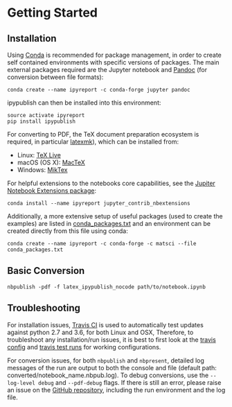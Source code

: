 # Getting Started

## Installation

Using [Conda](https://conda.io/docs/) is recommended for package management, 
in order to create self contained environments with specific versions of packages. 
The main external packages required are the Jupyter notebook and [Pandoc](http://pandoc.org) (for conversion between file formats):

	conda create --name ipyreport -c conda-forge jupyter pandoc
	
ipypublish can then be installed into this environment:

	source activate ipyreport
	pip install ipypublish
	
For converting to PDF, the TeX document preparation ecosystem is required, 
in particular [latexmk](http://mg.readthedocs.io/latexmk.html)), which can be installed from:

- Linux: [TeX Live](http://tug.org/texlive/)
- macOS (OS X): [MacTeX](http://tug.org/mactex/)
- Windows: [MikTex](http://www.miktex.org/)

For helpful extensions to the notebooks core capabilities, see the 
[Jupiter Notebook Extensions package](http://jupyter-contrib-nbextensions.readthedocs.io/en/latest/):

	conda install --name ipyreport jupyter_contrib_nbextensions
	
Additionally, a more extensive setup of useful packages (used to create the examples) 
are listed in [conda_packages.txt](https://github.com/chrisjsewell/ipypublish/blob/master/conda_packages.txt) 
and an environment can be created directly from this file using conda:

	conda create --name ipyreport -c conda-forge -c matsci --file conda_packages.txt

## Basic Conversion

    nbpublish -pdf -f latex_ipypublish_nocode path/to/notebook.ipynb

## Troubleshooting

For installation issues, [Travis CI](https://en.wikipedia.org/wiki/Travis_CI) is used to automatically test updates against 
python 2.7 and 3.6, for both Linux and OSX, Therefore, to troubleshoot any installation/run issues, 
it is best to first look at the [travis config](https://github.com/chrisjsewell/ipypublish/blob/master/.travis.yml) 
and [travis test runs](https://travis-ci.org/chrisjsewell/ipypublish) for working configurations.

For conversion issues, for both `nbpublish` and `nbpresent`, detailed log messages of the run are output to 
both the console and file (default path: converted/notebook_name.nbpub.log). 
To debug conversions, use the `--log-level debug` and `--pdf-debug` flags. If there is still an error, please raise an
issue on the [GitHub repository](https://github.com/chrisjsewell/ipypublish/issues), including the run environment and
the log file.